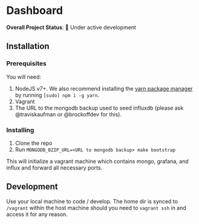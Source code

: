 # Dashboard

**Overall Project Status**: :construction: Under active development

## Installation

### Prerequisites

You will need:

1. NodeJS v7+. We also recommend installing the [yarn package
   manager](https://yarnpkg.com) by running `[sudo] npm i -g yarn`.
2. Vagrant
3. The URL to the mongodb backup used to seed influxdb (please ask
   @traviskaufman or @brockoffdev for this).

### Installing

1. Clone the repo
2. Run `MONGODB_BZIP_URL=<URL to mongodb backup> make bootstrap`

This will initialize a vagrant machine which contains mongo, grafana,
and influx and forward all necessary ports.

## Development

Use your local machine to code / develop. The home dir is synced to
`/vagrant` within the host machine should you need to `vagrant ssh` in
and access it for any reason.
